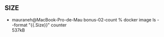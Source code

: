 ## SIZE

- mauraneh@MacBook-Pro-de-Mau bonus-02-count % docker image ls --format "{{.Size}}" counter  
  537kB

